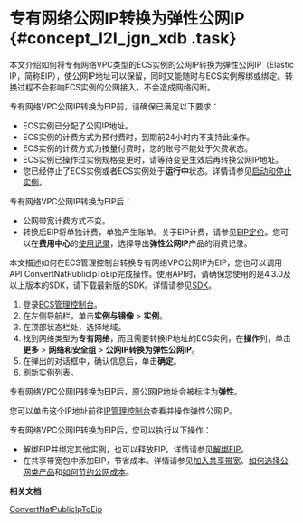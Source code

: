 # 专有网络公网IP转换为弹性公网IP {#concept_l2l_jgn_xdb .task}

本文介绍如何将专有网络VPC类型的ECS实例的公网IP转换为弹性公网IP（Elastic IP，简称EIP），使公网IP地址可以保留，同时又能随时与ECS实例解绑或绑定。转换过程不会影响ECS实例的公网接入，不会造成网络闪断。

专有网络VPC公网IP转换为EIP前，请确保已满足以下要求：

-   ECS实例已分配了公网IP地址。
-   ECS实例的计费方式为预付费时，到期前24小时内不支持此操作。
-   ECS实例的计费方式为按量付费时，您的账号不能处于欠费状态。
-   ECS实例已操作过实例规格变更时，请等待变更生效后再转换公网IP地址。
-   您已经停止了ECS实例或者ECS实例处于**运行中**状态。详情请参见[启动和停止实例](../intl.zh-CN/实例/管理实例/启动和停止实例.md#)。

专有网络VPC公网IP转换为EIP后：

-   公网带宽计费方式不变。
-   转换后EIP将单独计费，单独产生账单。关于EIP计费，请参见[EIP定价](../../../../../intl.zh-CN/产品定价/后付费.md#)。您可以在**费用中心**的[使用记录](https://billing.console.aliyun.com/#/usage/record)，选择导出**弹性公网IP**产品的消费记录。

本文描述如何在ECS管理控制台转换专有网络VPC公网IP为EIP，您也可以调用API ConvertNatPublicIpToEip完成操作。使用API时，请确保您使用的是4.3.0及以上版本的SDK，请下载最新版的SDK。详情请参见[SDK](../intl.zh-CN/SDK示例/SDK.md#)。

1.  登录[ECS管理控制台](https://ecs.console.aliyun.com)。
2.  在左侧导航栏，单击**实例与镜像** \> **实例**。
3.  在顶部状态栏处，选择地域。
4.  找到网络类型为**专有网络**，而且需要转换IP地址的ECS实例，在**操作**列，单击**更多** \> **网络和安全组** \> **公网IP转换为弹性公网IP**。
5.  在弹出的对话框中，确认信息后，单击**确定**。
6.  刷新实例列表。

专有网络VPC公网IP转换为EIP后，原公网IP地址会被标注为**弹性**。

您可以单击这个IP地址前往[IP管理控制台](https://vpcnext.console.aliyun.com/eip/cn-shanghai/eips)查看并操作弹性公网IP。

专有网络VPC公网IP转换为EIP后，您可以执行以下操作：

-   解绑EIP并绑定其他实例，也可以释放EIP。详情请参见[解绑EIP](../../../../../intl.zh-CN/用户指南/解绑EIP.md#)。
-   在共享带宽包中添加EIP，节省成本。详情请参见[加入共享带宽](../../../../../intl.zh-CN/用户指南/管理后付费EIP/加入共享带宽.md#)、[如何选择公网类产品](../../../../../intl.zh-CN/最佳实践/如何选择公网类产品？.md#)和[如何节约公网成本](../../../../../intl.zh-CN/最佳实践/如何节约公网成本？.md#)。

**相关文档**  


[ConvertNatPublicIpToEip](../intl.zh-CN/API参考/网络/ConvertNatPublicIpToEip.md#)

